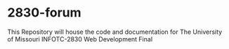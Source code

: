 # 2830-forum
This Repository will house the code and documentation for The University of Missouri INFOTC-2830 Web Development Final
